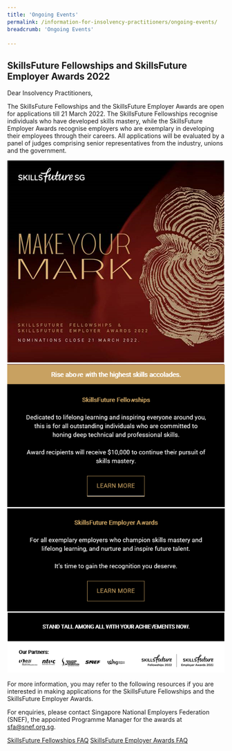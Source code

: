 ```yaml
---
title: 'Ongoing Events'
permalink: /information-for-insolvency-practitioners/ongoing-events/
breadcrumb: 'Ongoing Events'

---
```

**SkillsFuture Fellowships and SkillsFuture Employer Awards 2022**
---
Dear Insolvency Practitioners,
 
The SkillsFuture Fellowships and the SkillsFuture Employer Awards are open for applications till 21 March 2022. The SkillsFuture Fellowships recognise individuals who have developed skills mastery, while the SkillsFuture Employer Awards recognise employers who are exemplary in developing their employees through their careers. All applications will be evaluated by a panel of judges comprising senior representatives from the industry, unions and the government.

<a href="http://skillsfuture.gov.sg/sfea" target="_blank"><img src="/files/SSG1.png"></a>
<a href="https://www.skillsfuture.gov.sg/fellowships" target="_blank"><img src="/files/SSG2.PNG"></a>
<a href="https://www.skillsfuture.gov.sg/employerawards" target="_blank"><img src="/files/SSG3.PNG"></a>
<img src="/files/SSG4.PNG">

For more information, you may refer to the following resources if you are interested in making applications for 
the SkillsFuture Fellowships and the SkillsFuture Employer Awards. 

For enquiries, please contact Singapore National Employers Federation (SNEF), the appointed Programme Manager for the awards at <a href="mailto:sfa@snef.org.sg">sfa@snef.org.sg.</a>


<a href="/files/SkillsFuture_Fellowships_FAQ_2022.pdf" target="_blank">SkillsFuture Fellowships FAQ</a> <a href="/files/SkillsFuture_Employer_Awards_FAQ_2022.pdf" target="_blank">SkillsFuture Employer Awards FAQ</a>
